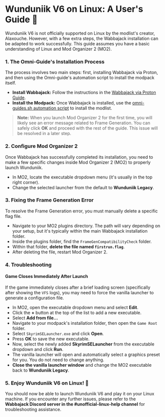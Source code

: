 # Wunduniik V6 on Linux: A User's Guide 🐧

Wunduniik V6 is not officially supported on Linux by the modlist's creator, Alaxouche. However, with a few extra steps, the Wabbajack installation can be adapted to work successfully. This guide assumes you have a basic understanding of Linux and Mod Organizer 2 (MO2).

### 1. The Omni-Guide's Installation Process

The process involves two main steps: first, installing Wabbajack via Proton, and then using the Omni-guide's automation script to install the modpack itself.

* **Install Wabbajack:** Follow the instructions in the [Wabbajack via Proton Guide](https://github.com/Omni-guides/Wabbajack-Modlist-Linux/wiki/Wabbajack-via-Proton).
* **Install the Modpack:** Once Wabbajack is installed, use the [omni-guides.sh automation script](https://github.com/Omni-guides/Wabbajack-Modlist-Linux/wiki/Using-the-omni%E2%80%90guides.sh-Automation-Script) to install the modlist.

> **Note:** When you launch Mod Organizer 2 for the first time, you will likely see an error message related to Frame Generation. You can safely click **OK** and proceed with the rest of the guide. This issue will be resolved in a later step.

### 2. Configure Mod Organizer 2

Once Wabbajack has successfully completed its installation, you need to make a few specific changes inside Mod Organizer 2 (MO2) to properly launch Wunduniik.

* In MO2, locate the executable dropdown menu (it's usually in the top right corner).
* Change the selected launcher from the default to **Wunduniik Legacy**.

### 3. Fixing the Frame Generation Error

To resolve the Frame Generation error, you must manually delete a specific flag file.

* Navigate to your MO2 plugins directory. The path will vary depending on your setup, but it's typically within the main Wabbajack installation folder.
* Inside the plugins folder, find the `FrameGenCompatibilityCheck` folder.
* Within that folder, **delete the file named `firstrun.flag`**.
* After deleting the file, restart Mod Organizer 2.

### 4. Troubleshooting

#### Game Closes Immediately After Launch

If the game immediately closes after a brief loading screen (specifically after showing the `VFS` logs), you may need to force the vanilla launcher to generate a configuration file.

* In MO2, open the executable dropdown menu and select **Edit**.
* Click the **+** button at the top of the list to add a new executable.
* Select **Add from file...**
* Navigate to your modpack's installation folder, then open the `Game Root` folder.
* Select `SkyrimSELauncher.exe` and click **Open**.
* Press **OK** to save the new executable.
* Now, select the newly added **SkyrimSELauncher** from the executable dropdown and click **Run**.
* The vanilla launcher will open and automatically select a graphics preset for you. You do not need to change anything.
* **Close the vanilla launcher window** and change the MO2 executable back to **Wunduniik Legacy**.

### 5. Enjoy Wunduniik V6 on Linux! 🎉

You should now be able to launch Wunduniik V6 and play it on your Linux machine. If you encounter any further issues, please refer to the **Wabbajack Discord server in the #unofficial-linux-help channel** for troubleshooting assistance.

